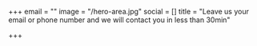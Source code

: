 +++
email = ""
image = "/hero-area.jpg"
social = []
title = "Leave us your email or phone number and we will contact you in less than 30min"

+++

